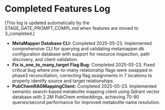 # Completed Features Log

[This log is updated automatically by the STAGE_GATE_PROMPT_COMPL.md when features are moved to 3_completed.]

- **MetaMapper Database CLI:** Completed 2025-05-23. Implemented comprehensive CLI for querying and validating metamapper.db configuration database with support for resource inspection, path discovery, and client validation.
- **Fix is_one_to_many_target Flag Bug:** Completed 2025-05-23. Fixed critical bug where one-to-many relationship flags were swapped in phase3 reconciliation, correcting flag assignments in 7 locations to properly identify source and target relationships.
- **PubChemRAGMappingClient:** Completed 2025-05-23. Implemented semantic search-based metabolite mapping client using Qdrant vector database with 2.2M PubChem embeddings, achieving 70-90 queries/second performance for improved metabolite name resolution.
